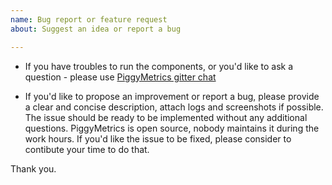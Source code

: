 ```yaml
---
name: Bug report or feature request
about: Suggest an idea or report a bug

---
```


- If you have troubles to run the components, or you'd like to ask a question - please use [PiggyMetrics gitter chat](https://gitter.im//PiggyMetrics)

- If you'd like to propose an improvement or report a bug, please provide a clear and concise description, attach logs and screenshots if possible. The issue should be ready to be implemented without any additional questions. PiggyMetrics is open source, nobody maintains it during the work hours. If you'd like the issue to be fixed, please consider to contibute your time to do that.

Thank you.
